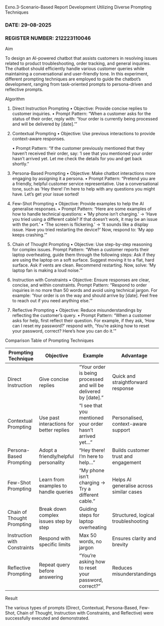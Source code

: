 Exno.3-Scenario-Based Report Development Utilizing Diverse Prompting Techniques

### DATE: 29-08-2025

### REGISTER NUMBER: 212223110046



Aim

To design an AI-powered chatbot that assists customers in resolving issues related to product troubleshooting, order tracking, and general inquiries. The chatbot should efficiently handle various customer queries while maintaining a conversational and user-friendly tone. In this experiment, different prompting techniques are employed to guide the chatbot’s development, ranging from task-oriented prompts to persona-driven and reflective prompts.



Algorithm

1. Direct Instruction Prompting
	•	Objective: Provide concise replies to customer inquiries.
	•	Prompt Pattern:
“When a customer asks for the status of their order, reply with: ‘Your order is currently being processed and will be delivered by [date].’”

2. Contextual Prompting
	•	Objective: Use previous interactions to provide context-aware responses.

	•	Prompt Pattern:
“If the customer previously mentioned that they haven’t received their order, say: ‘I see that you mentioned your order hasn’t arrived yet. Let me check the details for you and get back shortly.”

4. Persona-Based Prompting
	•	Objective: Make chatbot interactions more engaging by assigning it a persona.
	•	Prompt Pattern:
“Pretend you are a friendly, helpful customer service representative. Use a conversational tone, such as ‘Hey there! I’m here to help with any questions you might have. Let’s get your issue sorted!

5. Few-Shot Prompting
	•	Objective: Provide examples to help the AI generalise responses.
	•	Prompt Pattern:
“Here are some examples of how to handle technical questions:
	•	‘My phone isn’t charging.’ → ‘Have you tried using a different cable? If that doesn’t work, it may be an issue with the port.’
	•	‘The screen is flickering.’ → ‘It sounds like a display issue. Have you tried restarting the device?’
Now, respond to: ‘My app keeps crashing.’”

6. Chain of Thought Prompting
	•	Objective: Use step-by-step reasoning for complex issues.
Prompt Pattern: “When a customer reports their laptop overheating, guide them through the following steps: Ask if they are using the laptop on a soft surface. Suggest moving it to a flat, hard surface. Ask if vents are clean. Recommend restarting. Now, solve: ‘My laptop fan is making a loud noise.’”

7. Instruction with Constraints
	•	Objective: Ensure responses are clear, concise, and within constraints.
Prompt Pattern: “Respond to order inquiries in no more than 50 words and avoid using technical jargon. For example: ‘Your order is on the way and should arrive by [date]. Feel free to reach out if you need anything else.’”

8. Reflective Prompting
	•	Objective: Reduce misunderstandings by reflecting the customer’s query.
	•	Prompt Pattern:
“When a customer asks for help, first reflect their question. For example, if they ask, ‘How can I reset my password?’ respond with, ‘You’re asking how to reset your password, correct? Here’s how you can do it.’”

Comparison Table of Prompting Techniques

| **Prompting Technique**       | **Objective**                          | **Example**                                           | **Advantage**                         |
|--------------------------------|----------------------------------------|-------------------------------------------------------|---------------------------------------|
| Direct Instruction             | Give concise replies                   | “Your order is being processed and will be delivered by [date].” | Quick and straightforward response    |
| Contextual Prompting           | Use past interactions for better replies | “I see that you mentioned your order hasn’t arrived yet…” | Personalised, context-aware support   |
| Persona-Based Prompting        | Adopt a friendly/helpful personality   | “Hey there! I’m here to help…”                        | Builds customer trust and engagement  |
| Few-Shot Prompting             | Learn from examples to handle queries  | “My phone isn’t charging → Try a different cable.”     | Helps AI generalise across similar cases |
| Chain of Thought Prompting     | Break down complex issues step by step | Guiding steps for laptop overheating                  | Structured, logical troubleshooting   |
| Instruction with Constraints   | Respond with specific limits           | Max 50 words, no jargon                               | Ensures clarity and brevity            |
| Reflective Prompting           | Repeat query before answering          | “You’re asking how to reset your password, correct?”   | Reduces misunderstandings             |


Result

The various types of prompts (Direct, Contextual, Persona-Based, Few-Shot, Chain of Thought, Instruction with Constraints, and Reflective) were successfully executed and demonstrated.
